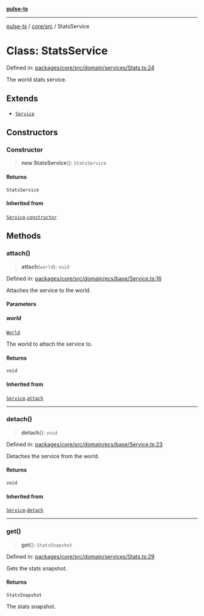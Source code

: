 [**pulse-ts**](../../../README.md)

***

[pulse-ts](../../../README.md) / [core/src](../README.md) / StatsService

# Class: StatsService

Defined in: [packages/core/src/domain/services/Stats.ts:24](https://github.com/jlehett/pulse-ts/blob/d786433c7cb88fe7c30a7029f46dff58815931cc/packages/core/src/domain/services/Stats.ts#L24)

The world stats service.

## Extends

- [`Service`](Service.md)

## Constructors

### Constructor

> **new StatsService**(): `StatsService`

#### Returns

`StatsService`

#### Inherited from

[`Service`](Service.md).[`constructor`](Service.md#constructor)

## Methods

### attach()

> **attach**(`world`): `void`

Defined in: [packages/core/src/domain/ecs/base/Service.ts:16](https://github.com/jlehett/pulse-ts/blob/d786433c7cb88fe7c30a7029f46dff58815931cc/packages/core/src/domain/ecs/base/Service.ts#L16)

Attaches the service to the world.

#### Parameters

##### world

[`World`](World.md)

The world to attach the service to.

#### Returns

`void`

#### Inherited from

[`Service`](Service.md).[`attach`](Service.md#attach)

***

### detach()

> **detach**(): `void`

Defined in: [packages/core/src/domain/ecs/base/Service.ts:23](https://github.com/jlehett/pulse-ts/blob/d786433c7cb88fe7c30a7029f46dff58815931cc/packages/core/src/domain/ecs/base/Service.ts#L23)

Detaches the service from the world.

#### Returns

`void`

#### Inherited from

[`Service`](Service.md).[`detach`](Service.md#detach)

***

### get()

> **get**(): `StatsSnapshot`

Defined in: [packages/core/src/domain/services/Stats.ts:29](https://github.com/jlehett/pulse-ts/blob/d786433c7cb88fe7c30a7029f46dff58815931cc/packages/core/src/domain/services/Stats.ts#L29)

Gets the stats snapshot.

#### Returns

`StatsSnapshot`

The stats snapshot.
